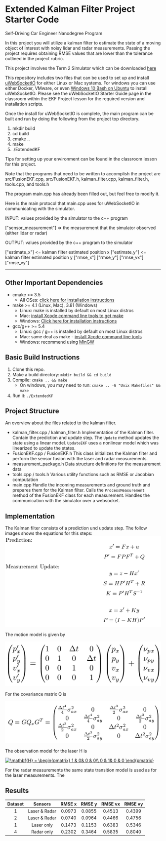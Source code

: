 
[image1]: ./images/kalmanequations.png "Kalman filter equations"
[image2]: ./images/motion_model.png "Linear motion model"
[image3]: ./images/q.png "Covariance matrix Q"


# Extended Kalman Filter Project Starter Code
Self-Driving Car Engineer Nanodegree Program

In this project you will utilize a kalman filter to estimate the state of a moving object of interest with noisy lidar and radar measurements. Passing the project requires obtaining RMSE values that are lower than the tolerance outlined in the project rubric. 

This project involves the Term 2 Simulator which can be downloaded [here](https://github.com/udacity/self-driving-car-sim/releases)

This repository includes two files that can be used to set up and install [uWebSocketIO](https://github.com/uWebSockets/uWebSockets) for either Linux or Mac systems. For windows you can use either Docker, VMware, or even [Windows 10 Bash on Ubuntu](https://www.howtogeek.com/249966/how-to-install-and-use-the-linux-bash-shell-on-windows-10/) to install uWebSocketIO. Please see the uWebSocketIO Starter Guide page in the classroom within the EKF Project lesson for the required version and installation scripts.

Once the install for uWebSocketIO is complete, the main program can be built and run by doing the following from the project top directory.

1. mkdir build
2. cd build
3. cmake ..
4. make
5. ./ExtendedKF

Tips for setting up your environment can be found in the classroom lesson for this project.

Note that the programs that need to be written to accomplish the project are src/FusionEKF.cpp, src/FusionEKF.h, kalman_filter.cpp, kalman_filter.h, tools.cpp, and tools.h

The program main.cpp has already been filled out, but feel free to modify it.

Here is the main protocol that main.cpp uses for uWebSocketIO in communicating with the simulator.


INPUT: values provided by the simulator to the c++ program

["sensor_measurement"] => the measurement that the simulator observed (either lidar or radar)


OUTPUT: values provided by the c++ program to the simulator

["estimate_x"] <= kalman filter estimated position x
["estimate_y"] <= kalman filter estimated position y
["rmse_x"]
["rmse_y"]
["rmse_vx"]
["rmse_vy"]

---

## Other Important Dependencies

* cmake >= 3.5
  * All OSes: [click here for installation instructions](https://cmake.org/install/)
* make >= 4.1 (Linux, Mac), 3.81 (Windows)
  * Linux: make is installed by default on most Linux distros
  * Mac: [install Xcode command line tools to get make](https://developer.apple.com/xcode/features/)
  * Windows: [Click here for installation instructions](http://gnuwin32.sourceforge.net/packages/make.htm)
* gcc/g++ >= 5.4
  * Linux: gcc / g++ is installed by default on most Linux distros
  * Mac: same deal as make - [install Xcode command line tools](https://developer.apple.com/xcode/features/)
  * Windows: recommend using [MinGW](http://www.mingw.org/)

## Basic Build Instructions

1. Clone this repo.
2. Make a build directory: `mkdir build && cd build`
3. Compile: `cmake .. && make` 
   * On windows, you may need to run: `cmake .. -G "Unix Makefiles" && make`
4. Run it: `./ExtendedKF `

## Project Structure

An overview about the files related to the kalman filter.

* kalman_filter.cpp / kalman_filter.h 
  Implementation of the Kalman filter. Contain the prediction and update step. The `Update` method updates the state using a linear model. 
 `UpdateEKF` uses a nonlinear model which was linearized to update the states.
* FusionEKF.cpp / FusionEKF.h 
  This class initializes the Kalman filter and perform the sensor fusion with the laser and radar measurements. 
* measurement_package.h
  Data structure definitions for the measurement data
 * tools.cpp / tools.h
   Various utility functions such as RMSE or Jacobian computation
 * main.cpp
   Handle the incoming measurements and ground truth and prepares them for the Kalman filter. 
   Calls the `ProcessMeasurement` method of the FusionEKF class for each measurement. 
   Handles the communication with the simulator over a websocket. 
 
## Implementation

The Kalman filter consists of a prediction und update step. The follow images shows the equations for this steps:
![alt text][image1]

The motion model is given by

![alt text][image2]

For the covariance matrix Q is 

![alt text][image3]

The observation model for the laser H is 

<a href="https://www.codecogs.com/eqnedit.php?latex=\mathbf{H}&space;=&space;\begin{pmatrix}&space;1&space;&&space;0&&space;0&space;&&space;0\\&space;0&space;&&space;1&&space;0&space;&&space;0&space;\end{pmatrix}" target="_blank"><img src="https://latex.codecogs.com/gif.latex?\mathbf{H}&space;=&space;\begin{pmatrix}&space;1&space;&&space;0&&space;0&space;&&space;0\\&space;0&space;&&space;1&&space;0&space;&&space;0&space;\end{pmatrix}" title="\mathbf{H} = \begin{pmatrix} 1 & 0& 0 & 0\\ 0 & 1& 0 & 0 \end{pmatrix}" /></a>

For the radar measurements the same state transition model is used as for the laser measurements. 
The 

## Results 

| Dataset | Sensors         		|    RMSE x | RMSE y | RMSE vx | RMSE vy | 
|:---------------------:|:---------------------:|:---------------------:|:---------------------:|:---------------------:|:---------------------:|
| 1| Laser & Radar | 0.0973 | 0.0855 | 0.4513 | 0.4399 |
| 2| Laser & Radar | 0.0740 | 0.0964 | 0.4466 | 0.4756 |
| 1| Laser only | 0.1473| 0.1153 | 0.6383 | 0.5346 |
| 4| Radar only  | 0.2302 | 0.3464 | 0.5835 | 0.8040 |


